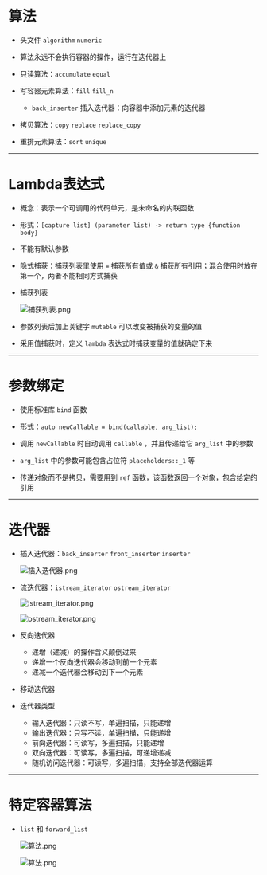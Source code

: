 # **算法**

- 头文件 `algorithm` `numeric`

- 算法永远不会执行容器的操作，运行在迭代器上

- 只读算法：`accumulate` `equal`

- 写容器元素算法：`fill` `fill_n`

  - `back_inserter` 插入迭代器：向容器中添加元素的迭代器

- 拷贝算法：`copy` `replace` `replace_copy`

- 重排元素算法：`sort` `unique`

---

# **Lambda表达式**

- 概念：表示一个可调用的代码单元，是未命名的内联函数

- 形式：`[capture list] (parameter list) -> return type {function body}`

- 不能有默认参数

- 隐式捕获：捕获列表里使用 `=` 捕获所有值或 `&` 捕获所有引用；混合使用时放在第一个，两者不能相同方式捕获

- 捕获列表

    ![捕获列表.png](http://120.77.180.209/2022/03/09/bcfde677ca667.png)

- 参数列表后加上关键字 `mutable` 可以改变被捕获的变量的值

- 采用值捕获时，定义 `lambda` 表达式时捕获变量的值就确定下来

---

# **参数绑定**

- 使用标准库 `bind` 函数

- 形式：`auto newCallable = bind(callable, arg_list);`

- 调用 `newCallable` 时自动调用 `callable` ，并且传递给它 `arg_list` 中的参数

- `arg_list` 中的参数可能包含占位符 `placeholders::_1` 等

- 传递对象而不是拷贝，需要用到 `ref` 函数，该函数返回一个对象，包含给定的引用

---

# **迭代器**

- 插入迭代器：`back_inserter` `front_inserter` `inserter`

    ![插入迭代器.png](http://120.77.180.209/2022/03/09/401e6996299ce.png)

- 流迭代器：`istream_iterator` `ostream_iterator`

    ![istream_iterator.png](http://120.77.180.209/2022/03/09/cf9b7d0bbb686.png)

    ![ostream_iterator.png](http://120.77.180.209/2022/03/09/800d6db2de9da.png)

- 反向迭代器

  - 递增（递减）的操作含义颠倒过来
  - 递增一个反向迭代器会移动到前一个元素
  - 递减一个迭代器会移动到下一个元素

- 移动迭代器

- 迭代器类型

  - 输入迭代器：只读不写，单遍扫描，只能递增
  - 输出迭代器：只写不读，单遍扫描，只能递增
  - 前向迭代器：可读写，多遍扫描，只能递增
  - 双向迭代器：可读写，多遍扫描，可递增递减
  - 随机访问迭代器：可读写，多遍扫描，支持全部迭代器运算

---

# **特定容器算法**

- `list` 和 `forward_list`

    ![算法.png](http://120.77.180.209/2022/03/09/18d8217de45d3.png)

    ![算法.png](http://120.77.180.209/2022/03/09/156dcd913e4bd.png)